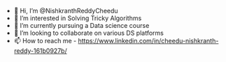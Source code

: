 - 👋 Hi, I’m @NishkranthReddyCheedu
- 👀 I’m interested in Solving Tricky Algorithms
- 🌱 I’m currently pursuing a Data science course
- 💞️ I’m looking to collaborate on various DS platforms
- 📫 How to reach me - https://www.linkedin.com/in/cheedu-nishkranth-reddy-161b0927b/

<!---
NishkranthReddyCheedu/NishkranthReddyCheedu is a ✨ special ✨ repository because its `README.md` (this file) appears on your GitHub profile.
You can click the Preview link to take a look at your changes.
--->
